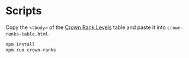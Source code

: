 Scripts
=======

Copy the `<tbody>` of the [Crown Rank Levels](https://fallguysultimateknockout.fandom.com/wiki/Crown_Rank) table
and paste it into `crown-ranks-table.html`.

```ps1
npm install
npm run crown-ranks
```
